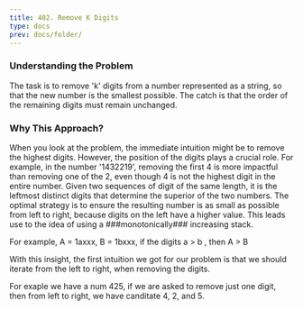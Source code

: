 ```yaml
---
title: 402. Remove K Digits
type: docs
prev: docs/folder/
---
```



### Understanding the Problem
The task is to remove 'k' digits from a number represented as a string, so that the new number is the smallest possible. The catch is that the order of the remaining digits must remain unchanged. 

### Why This Approach?
When you look at the problem, the immediate intuition might be to remove the highest digits. However, the position of the digits plays a crucial role. For example, in the number '1432219', removing the first 4 is more impactful than removing one of the 2, even though 4 is not the highest digit in the entire number. 
Given two sequences of digit of the same length, it is the leftmost distinct digits that determine the superior of the two numbers. 
The optimal strategy is to ensure the resulting number is as small as possible from left to right, because digits on the left have a higher value. This leads use to the idea of using a ###monotonically### increasing stack. 

For example, A = 1axxx, B = 1bxxx, if the digits a > b , then A > B

With this insight, the first intuition we got for our problem is that we should iterate from the left to right, when removing the digits.

For exaple we have a num 425, if we are asked to remove just one digit, then from left to right, we have canditate 4, 2, and 5. 